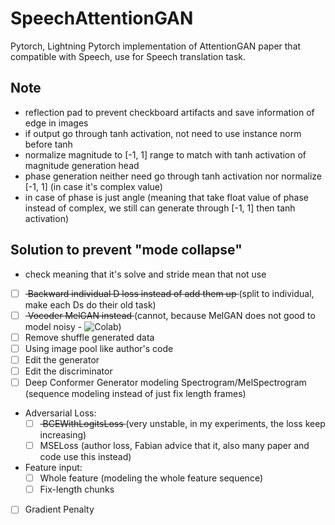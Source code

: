 # SpeechAttentionGAN

Pytorch, Lightning Pytorch implementation of AttentionGAN paper that compatible with Speech, use for Speech translation task.


## Note
- reflection pad to prevent checkboard artifacts and save information of edge in images
- if output go through tanh activation, not need to use instance norm before tanh
- normalize magnitude to [-1, 1] range to match with tanh activation of magnitude generation head
- phase generation neither need go through tanh activation nor normalize [-1, 1] (in case it's complex value)
- in case of phase is just angle (meaning that take float value of phase instead of complex, we still can generate through [-1, 1] then tanh activation)

## Solution to prevent "mode collapse"
* check meaning that it's solve and stride mean that not use 
- [ ] <strike> Backward individual D loss instead of add them up </strike> (split to individual, make each Ds do their old task)
- [ ] <strike> Vocoder MelGAN instead </strike> (cannot, because MelGAN does not good to model noisy - ![Colab](https://colab.research.google.com/drive/191ul8y_rLHfPH-oceNnU9cxgpZ4tbUFS?usp=sharing))
- [ ] Remove shuffle generated data
- [ ] Using image pool like author's code
- [ ] Edit the generator
- [ ] Edit the discriminator
- [ ] Deep Conformer Generator modeling Spectrogram/MelSpectrogram (sequence modeling instead of just fix length frames)
- Adversarial Loss:
    - [ ] <strike> BCEWithLogitsLoss </strike> (very unstable, in my experiments, the loss keep increasing)
    - [ ] MSELoss (author loss, Fabian advice that it, also many paper and code use this instead) 
- Feature input:
    - [ ] Whole feature (modeling the whole feature sequence)
    - [ ] Fix-length chunks
- [ ] Gradient Penalty